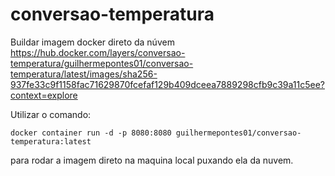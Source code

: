 # conversao-temperatura 
Buildar imagem docker direto da núvem https://hub.docker.com/layers/conversao-temperatura/guilhermepontes01/conversao-temperatura/latest/images/sha256-937fe33c9f1158fac71629870fcefaf129b409dceea7889298cfb9c39a11c5ee?context=explore

Utilizar o comando: 
```
docker container run -d -p 8080:8080 guilhermepontes01/conversao-temperatura:latest
```
para rodar a imagem direto na maquina local puxando ela da nuvem.
